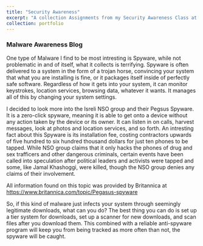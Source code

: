 ```yaml
---
title: "Security Awareness"
excerpt: "A collection Assignments from my Security Awareness Class at Hocking College"
collection: portfolio
---
```


### Malware Awareness Blog
One type of Malware I find to be most intresting is Spyware, while not problematic in and of itself, what it collects is terrifying. Spyware is often delivered to a system in the form of a trojan horse, convincing your system that what you are installing is fine, or it packages itself inside of perfectly safe software. Regardless of how it gets into your system, it can monitor keystrokes, location services, browsing data, whatever it wants. It manages all of this by changing your system settings. 

I decided to look more into the Isreli NSO group and their Pegsus Spyware. It is a zero-click spyware, meaning it is able to get onto a device without any action taken by the device or its owner. It can listen in on calls, harvest messages, look at photos and location services, and so forth. An intresting fact about this Spyware is its installation fee, costing contractors upwards of five hundred to six hundred thousand dollars for just ten phones to be tapped. While NSO group claims that it only hacks the phones of drug and sex trafficers and other dangerous criminals, certain events have been called into speculation after political leaders and activists were tapped and some, like Jamal Khashoggi, were killed, though the NSO group denies any claims of their involvement.

All information found on this topic was provided by Britannica at https://www.britannica.com/topic/Pegasus-spyware

So, if this kind of malware just infects your system through seemingly legitimate downloads, what can you do? The best thing you can do is set up a tier system for downloads, set up a scanner for new downloads, and scan files after you download them. This combined with a reliable anti-spyware program will keep you from being tracked as more often than not, the spyware will be caught. 
